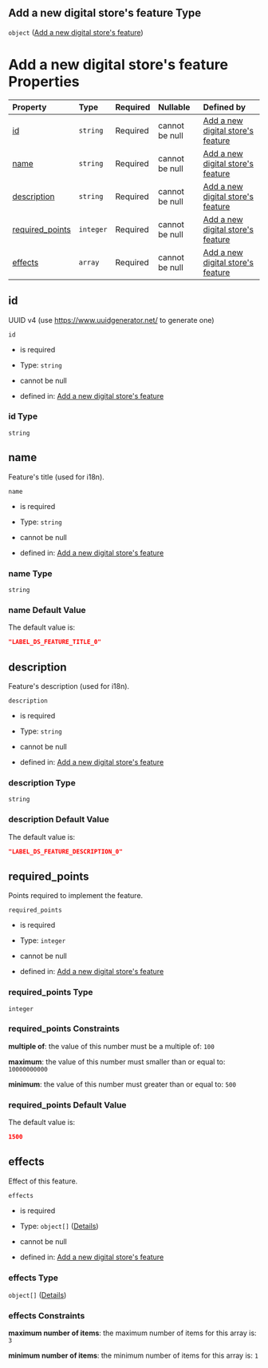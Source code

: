 ## Add a new digital store's feature Type

`object` ([Add a new digital store's feature](add-digitalstore.md))

# Add a new digital store's feature Properties

| Property                            | Type      | Required | Nullable       | Defined by                                                                                                                              |
| :---------------------------------- | :-------- | :------- | :------------- | :-------------------------------------------------------------------------------------------------------------------------------------- |
| [id](#id)                           | `string`  | Required | cannot be null | [Add a new digital store's feature](add-digitalstore-properties-id.md "add-digitalstore.json#/properties/id")                           |
| [name](#name)                       | `string`  | Required | cannot be null | [Add a new digital store's feature](add-digitalstore-properties-name.md "add-digitalstore.json#/properties/name")                       |
| [description](#description)         | `string`  | Required | cannot be null | [Add a new digital store's feature](add-digitalstore-properties-description.md "add-digitalstore.json#/properties/description")         |
| [required_points](#required_points) | `integer` | Required | cannot be null | [Add a new digital store's feature](add-digitalstore-properties-required_points.md "add-digitalstore.json#/properties/required_points") |
| [effects](#effects)                 | `array`   | Required | cannot be null | [Add a new digital store's feature](add-digitalstore-properties-effects.md "add-digitalstore.json#/properties/effects")                 |

## id

UUID v4 (use <https://www.uuidgenerator.net/> to generate one)

`id`

*   is required

*   Type: `string`

*   cannot be null

*   defined in: [Add a new digital store's feature](add-digitalstore-properties-id.md "add-digitalstore.json#/properties/id")

### id Type

`string`

## name

Feature's title (used for i18n).

`name`

*   is required

*   Type: `string`

*   cannot be null

*   defined in: [Add a new digital store's feature](add-digitalstore-properties-name.md "add-digitalstore.json#/properties/name")

### name Type

`string`

### name Default Value

The default value is:

```json
"LABEL_DS_FEATURE_TITLE_0"
```

## description

Feature's description (used for i18n).

`description`

*   is required

*   Type: `string`

*   cannot be null

*   defined in: [Add a new digital store's feature](add-digitalstore-properties-description.md "add-digitalstore.json#/properties/description")

### description Type

`string`

### description Default Value

The default value is:

```json
"LABEL_DS_FEATURE_DESCRIPTION_0"
```

## required_points

Points required to implement the feature.

`required_points`

*   is required

*   Type: `integer`

*   cannot be null

*   defined in: [Add a new digital store's feature](add-digitalstore-properties-required_points.md "add-digitalstore.json#/properties/required_points")

### required_points Type

`integer`

### required_points Constraints

**multiple of**: the value of this number must be a multiple of: `100`

**maximum**: the value of this number must smaller than or equal to: `10000000000`

**minimum**: the value of this number must greater than or equal to: `500`

### required_points Default Value

The default value is:

```json
1500
```

## effects

Effect of this feature.

`effects`

*   is required

*   Type: `object[]` ([Details](add-digitalstore-properties-effects-items.md))

*   cannot be null

*   defined in: [Add a new digital store's feature](add-digitalstore-properties-effects.md "add-digitalstore.json#/properties/effects")

### effects Type

`object[]` ([Details](add-digitalstore-properties-effects-items.md))

### effects Constraints

**maximum number of items**: the maximum number of items for this array is: `3`

**minimum number of items**: the minimum number of items for this array is: `1`

